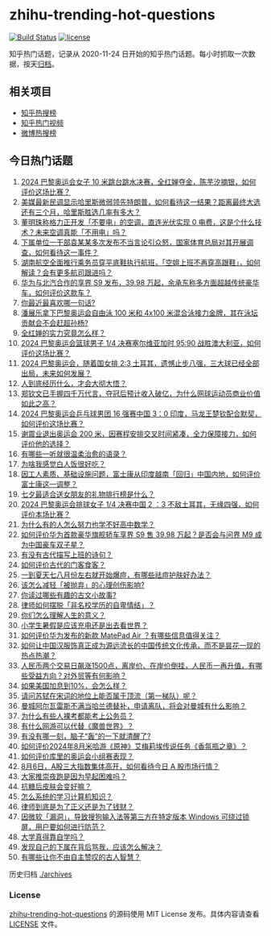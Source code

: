 # zhihu-trending-hot-questions

[![Build Status](https://github.com/justjavac/zhihu-trending-hot-questions/workflows/ci/badge.svg?branch=master)](https://github.com/justjavac/zhihu-trending-hot-questions/actions)
[![license](https://img.shields.io/github/license/justjavac/zhihu-trending-hot-questions)](https://github.com/justjavac/zhihu-trending-hot-questions/blob/master/LICENSE)

知乎热门话题，记录从 2020-11-24
日开始的知乎热门话题。每小时抓取一次数据，按天[归档](./archives)。

## 相关项目

- [知乎热搜榜](https://github.com/justjavac/zhihu-trending-top-search)
- [知乎热门视频](https://github.com/justjavac/zhihu-trending-hot-video)
- [微博热搜榜](https://github.com/justjavac/weibo-trending-hot-search)

## 今日热门话题

<!-- BEGIN -->
<!-- 最后更新时间 Wed Aug 07 2024 05:04:38 GMT+0800 (China Standard Time) -->

1. [2024 巴黎奥运会女子 10 米跳台跳水决赛，全红婵夺金，陈芋汐摘银，如何评价这场比赛？](https://www.zhihu.com/question/663536089)
1. [美媒最新民调显示哈里斯微弱领先特朗普，如何看待这一结果？距离最终大选还有三个月，哈里斯胜选几率有多大？](https://www.zhihu.com/question/663520721)
1. [董明珠称格力正开发「不要电」的空调，直连光伏实现 0 电费，这是个什么技术？未来空调真能「不用电」吗？](https://www.zhihu.com/question/663597365)
1. [下属单位一干部袁某某多次发布不当言论引众怒，国家体育总局对其开展调查，如何看待这一事件？](https://www.zhihu.com/question/663593472)
1. [湖南航空全面推行乘务员穿平底鞋执行航班，「空姐上班不再穿高跟鞋」，如何解读？会有更多航司跟进吗？](https://www.zhihu.com/question/663576128)
1. [华为与北汽合作的享界 S9 发布，39.98 万起，余承东称多方面超越传统豪华车，如何评价这款车？](https://www.zhihu.com/question/663604536)
1. [你最近最喜欢哪一句话?](https://www.zhihu.com/question/663341123)
1. [潘展乐拿下巴黎奥运会自由泳 100 米和 4x100 米混合泳接力金牌，其在泳坛贡献会不会赶超孙杨?](https://www.zhihu.com/question/663195415)
1. [全红婵的实力究竟怎么样？](https://www.zhihu.com/question/624560507)
1. [2024 巴黎奥运会篮球男子 1/4 决赛塞尔维亚加时 95:90 战胜澳大利亚，如何评价这场比赛？](https://www.zhihu.com/question/663616756)
1. [2024 巴黎奥运会，随着国女排 2:3 土耳其，遗憾止步八强，三大球已经全部出局，未来如何发展？](https://www.zhihu.com/question/663605567)
1. [人到底经历什么，才会大彻大悟？](https://www.zhihu.com/question/658177152)
1. [郑钦文已手握四千万代言，夺冠后预计收入破亿，为什么网球运动员商业价值如此之高？](https://www.zhihu.com/question/663597761)
1. [2024 巴黎奥运会乒乓球男团 16 强赛中国 3：0 印度，马龙王楚钦配合默契，如何评价这场比赛？](https://www.zhihu.com/question/663596169)
1. [谢震业退出奥运会 200 米，因赛程安排交叉时间紧凑，全力保障接力，如何评价他的选择？](https://www.zhihu.com/question/663523086)
1. [有哪些一听就很温柔治愈的语录？](https://www.zhihu.com/question/663456890)
1. [为啥我感觉白人饭很好吃？](https://www.zhihu.com/question/638698784)
1. [因工人素质、基础设施问题，富士康从印度越南「回归」中国内地，如何评价富士康这一调整？](https://www.zhihu.com/question/663509002)
1. [七夕最适合送女朋友的礼物排行榜是什么？](https://www.zhihu.com/question/410093492)
1. [2024 巴黎奥运会排球女子 1/4 决赛中国 2 ：3 不敌土耳其，无缘四强，如何评价本场比赛？](https://www.zhihu.com/question/663594187)
1. [为什么有的人怎么努力也学不好高中数学？](https://www.zhihu.com/question/656586309)
1. [如何评价华为首款豪华旗舰轿车享界 S9 售 39.98 万起？是否会与问界 M9 成为中国豪车双子星？](https://www.zhihu.com/question/663608289)
1. [有没有古代描写上班的诗句？](https://www.zhihu.com/question/660384817)
1. [如何评价古代的门客食客？](https://www.zhihu.com/question/55125874)
1. [一到夏天七八月份左右就开始爆痘，有哪些祛痘护肤好办法？](https://www.zhihu.com/question/663606117)
1. [该怎么减轻「被抛弃」的心理创伤影响?](https://www.zhihu.com/question/662894646)
1. [你读过哪些有趣的古文小故事?](https://www.zhihu.com/question/661391698)
1. [律师如何摆脱「非名校学历的自卑情结」？](https://www.zhihu.com/question/662926135)
1. [你们怎么理解人生的意义？](https://www.zhihu.com/question/663536412)
1. [小学生暑假是应该充电还是出去看世界？](https://www.zhihu.com/question/660793740)
1. [如何评价华为发布的新款 MatePad Air ？有哪些信息值得关注？](https://www.zhihu.com/question/663574006)
1. [如何让中国汉服饰真正成为源远流长的中国传统文化传承，而不是昙花一现的热点热潮？](https://www.zhihu.com/question/661069159)
1. [人民币两个交易日飙涨1500点，离岸价、在岸价倒挂，人民币一再升值，有哪些受益方向？对外贸等有何影响？](https://www.zhihu.com/question/663576464)
1. [如果美国加息到10%，会怎么样？](https://www.zhihu.com/question/657385459)
1. [请问苏轼在宋词的地位上能否属于顶流（第一梯队）呢？](https://www.zhihu.com/question/660114190)
1. [曼城阿尔瓦雷斯不满当哈兰德替补，申请离队，将会对曼城有什么影响？](https://www.zhihu.com/question/661824611)
1. [为什么有些人裸考都能考上公务员？](https://www.zhihu.com/question/655410777)
1. [有什么网游可以代替《魔兽世界》？](https://www.zhihu.com/question/31059934)
1. [有没有哪一刻，脑子“轰”的一下就清醒了?](https://www.zhihu.com/question/429083755)
1. [如何评价2024年8月米哈游《原神》艾梅莉埃传说任务《香氛瓶之章》？](https://www.zhihu.com/question/661819218)
1. [如何评价库里的奥运会小组赛表现？](https://www.zhihu.com/question/663462058)
1. [8月6日，A股三大指数集体高开，如何看待今日 A 股市场行情？](https://www.zhihu.com/question/663572868)
1. [大家推崇夜跑是因为早起困难吗？](https://www.zhihu.com/question/661823731)
1. [抗糖后皮肤会变好嘛？](https://www.zhihu.com/question/660452907)
1. [怎么系统的学习计算机知识？](https://www.zhihu.com/question/641432698)
1. [律师到底是为了正义还是为了钱财？](https://www.zhihu.com/question/663404641)
1. [因微软「漏洞」，导致搜狗输入法等第三方在特定版本 Windows 可绕过锁屏，用户要如何进行防范？](https://www.zhihu.com/question/663344985)
1. [大学真得靠自学吗？](https://www.zhihu.com/question/659922679)
1. [发现自己的下属在背后骂我，应该怎么解决？](https://www.zhihu.com/question/663378373)
1. [有哪些让你不由自主赞叹的古人智慧？](https://www.zhihu.com/question/39730325)

<!-- END -->

历史归档 [./archives](./archives)

### License

[zhihu-trending-hot-questions](https://github.com/justjavac/zhihu-trending-hot-questions)
的源码使用 MIT License 发布。具体内容请查看 [LICENSE](./LICENSE) 文件。
